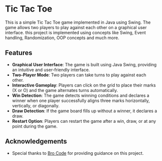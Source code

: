 # Tic Tac Toe

This is a simple Tic Tac Toe game implemented in Java using Swing. The game allows two players to play against each other on a graphical user interface. this project is implemented using concepts like Swing, Event handling, Randomization, OOP concepts and much more.

## Features

- **Graphical User Interface**: The game is built using Java Swing, providing an intuitive and user-friendly interface.
- **Two-Player Mode**: Two players can take turns to play against each other.
- **Interactive Gameplay**: Players can click on the grid to place their marks (X or O) and the game alternates turns automatically.
- **Win Detection**: The game detects winning conditions and declares a winner when one player successfully aligns three marks horizontally, vertically, or diagonally.
- **Draw Detection**: If the game board fills up without a winner, it declares a draw.
- **Restart Option**: Players can restart the game after a win, draw, or at any point during the game.

## Acknowledgements

- Special thanks to [Bro Code](https://youtu.be/rA7tfvpkw0I?si=qh9jU3XsLTOION6t) for providing guidance on this project.

